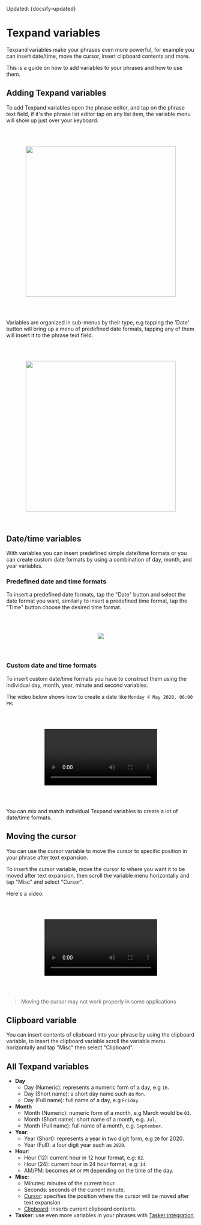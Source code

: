 Updated: {docsify-updated}

# Texpand variables

Texpand variables make your phrases even more powerful, for example you can insert date/time, move the cursor, insert clipboard contents and more. 

This is a guide on how to add variables to your phrases and how to use them.

## Adding Texpand variables 

To add Texpand variables open the phrase editor, and tap on the phrase text field, if it's the phrase list editor tap on any list item, the variable menu will show up just over your keyboard.

<p align="center" style="margin-top: 60px; margin-bottom: 60px;">
	<img class="lazy" width="400" src="img/variable_chooser.png">
</p>

Variables are organized in sub-menus by their type, e.g tapping the 'Date' button will bring up a menu of predefined date formats, tapping any of them will insert it to the phrase text field.

<p align="center" style="margin-top: 60px; margin-bottom: 60px;">
	<img class="lazy" width="400" src="img/date_menu.png">
</p>


## Date/time variables

With variables you can insert predefined simple date/time formats or you can create custom date formats by using a combination of day, month, and year variables.

### Predefined date and time formats

To insert a predefined date formats, tap the "Date" button and select the date format you want, similarly to insert a predefined time format, tap the "Time" button choose the desired time format.


<p align="center" style="margin-top: 60px; margin-bottom: 60px;">
	<img class="lazy" src="img/date_formate_usage.png">
</p>


### Custom date and time formats

To insert custom date/time formats you have to construct them using the individual day, month, year, minute and second variables. 

The video below shows how to create a date like `Monday 4 May 2020, 06:00 PM`:

<p align="center" style="margin-top: 60px; margin-bottom: 60px;">
  <video autoplay="false" loop="false" width="300" src="img/custom_date_format_sm.mp4"
  	alt="How to insert custom date formats">
</p>

You can mix and match individual Texpand variables to create a lot of date/time formats. 

## Moving the cursor

You can use the cursor variable to move the cursor to specific position in your phrase after text expansion.

To insert the cursor variable, move the cursor to where you want it to be moved after text expansion, then scroll the variable menu horizontally and tap "Misc" and select "Cursor".

Here's a video:

<p align="center" style="margin-top: 60px; margin-bottom: 60px;">
  <video autoplay="false" loop="false" width="300" src="img/cursor_usage_fnl.mp4"
  	alt="How to move the cursor using Texpand variables">
</p>


>  Moving the cursor may not work properly in some applications


## Clipboard variable

You can insert contents of clipboard into your phrase by using the clipboard variable, to insert the clipboard variable scroll the variable menu horizontally and tap "Misc" then select "Clipboard". 

## All Texpand variables

- <b>Day</b>
	- Day (Numeric): represents a numeric form of a day, e.g `16`.
	- Day (Short name): a short day name such as `Mon`.
	- Day (Full name): full name of a day, e.g `Friday`.
- <b>Month</b>
	- Month (Numeric): numeric form of a month, e.g March would be `03`.
	- Month (Short name): short name of a month, e.g. `Jul`.
	- Month (Full name): full name of a month, e.g. `September`.
- <b>Year</b>:
	- Year (Short): represents a year in two digit form, e.g `20` for 2020.
	- Year (Full): a four digit year such as `2020`.
- <b>Hour</b>:
	- Hour (12): current hour in 12 hour format, e.g: `02`.
	- Hour (24): current hour in 24 hour format, e.g: `14`.
	- AM/PM: becomes `AM` or `PM` depending on the time of the day.
- <b>Misc</b>:
	- Minutes: minutes of the current hour.
	- Seconds: seconds of the current minute.
	- [Cursor](#moving-the-cursor): specifies the position where the cursor will be moved after text expansion
	- [Clipboard](#clipboard-variable): inserts current clipboard contents.
- <b>Tasker</b>: use even more variables in your phrases with [Tasker integration](/tasker-support ':target=_self').